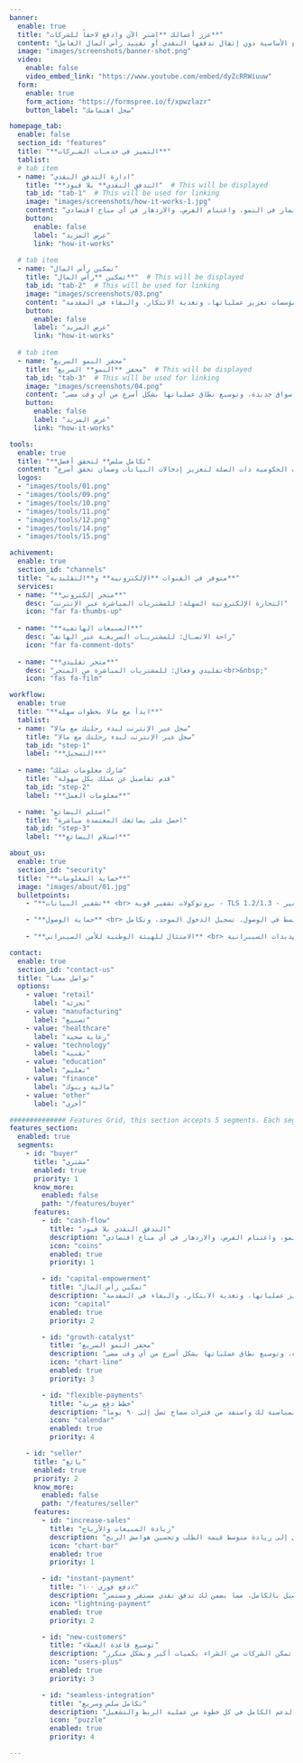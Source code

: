 ```yaml
---
banner:
  enable: true
  title: "عزز أعمالك **اشترِ الآن وادفع لاحقاً للشركات**"
  content: "اختبر القوة التحويلية لـ مالا التي تمكّن الشركات من الوصول إلى السلع الأساسية دون إثقال تدفقها النقدي أو تقييد رأس المال العامل"
  image: "images/screenshots/banner-shot.png"
  video:
    enable: false
    video_embed_link: "https://www.youtube.com/embed/dyZcRRWiuuw"
  form:
    enable: true
    form_action: "https://formspree.io/f/xpwzlazr"
    button_label: "سجل اهتمامك"

homepage_tab:
  enable: false
  section_id: "features"
  title: "**التميز في خدمـات الشـركات**"
  tablist:
  # tab item
  - name: "ادارة التدفق النقدي"
    title: "**التدفق النقدي** بلا قيود"  # This will be displayed
    tab_id: "tab-1"  # This will be used for linking
    image: "images/screenshots/how-it-works-1.jpg"
    content: "مع مالا، تطلق الشركات العنان لقدرتها على شراء البضائع دون قيود التدفق النقدي. هذا يعني أكثر من مجرد راحة مالية - إنها الحرية في الاستثمار في النمو، واغتنام الفرص، والازدهار في أي مناخ اقتصادي"
    button:
      enable: false
      label: "عرض المزيد"
      link: "how-it-works"
      
  # tab item
  - name: "تمكين رأس المال"
    title: "تمكين **رأس المال**"  # This will be displayed
    tab_id: "tab-2"  # This will be used for linking
    image: "images/screenshots/03.png"
    content: "تمكّن مالا الشركات من تحسين استخدام رأس المال العامل بشكل غير مسبوق. من خلال تقليل الأموال المقيدة وتعظيم الكفاءة، يمكن للمؤسسات تعزيز عملياتها، وتغذية الابتكار، والبقاء في المقدمة"
    button:
      enable: false
      label: "عرض المزيد"
      link: "how-it-works"
      
  # tab item
  - name: "محفز النمو السريع"
    title: "محفز **النمو** السريع"  # This will be displayed
    tab_id: "tab-3"  # This will be used for linking
    image: "images/screenshots/04.png"
    content: "قل وداعاً للنمو البطيء. مع مالا، التوسع ليس مجرد احتمال - إنه حتمي. من خلال إزالة العوائق أمام المشتريات، يمكن للشركات تسريع مسار نموها، ودخول أسواق جديدة، وتوسيع نطاق عملياتها بشكل أسرع من أي وقت مضى"
    button:
      enable: false
      label: "عرض المزيد"
      link: "how-it-works"

tools:
  enable: true
  title: "**تكامل سلس** لتحقق أفضل"
  content: "تكامل كامل مع الجهات الحكومية ذات الصلة لتعزيز إدخالات البيانات وضمان تحقق أسرع"
  logos:
  - "images/tools/01.png"
  - "images/tools/09.png"
  - "images/tools/10.png"
  - "images/tools/11.png"
  - "images/tools/12.png"
  - "images/tools/14.png"
  - "images/tools/15.png"

achivement:
  enable: true
  section_id: "channels"
  title: "متوفر في القنوات **الإلكترونية** و**التقليدية**"
  services:
  - name: "**متجر إلكتروني**"
    desc: "التجارة الإلكترونية السهلة: للمشتريات المباشرة عبر الإنترنت"
    icon: "far fa-thumbs-up"
    
  - name: "**المبيعات الهاتفية**"
    desc: "راحة الاتصـال: للمشتريـات السريعـة عبر الهاتف"
    icon: "far fa-comment-dots"
    
  - name: "**متجر تقليدي**"
    desc: "تقليدي وفعال: للمشتريات المباشرة من المتجر<br>&nbsp;"
    icon: "fas fa-film"

workflow:
  enable: true
  title: "**ابدأ مع مالا بخطوات سهلة**"
  tablist:
  - name: "سجل عبر الإنترنت لبدء رحلتك مع مالا"
    title: "سجل عبر الإنترنت لبدء رحلتك مع مالا"
    tab_id: "step-1"
    label: "**التسجيل**"
      
  - name: "شارك معلومات عملك"
    title: "قدم تفاصيل عن عملك بكل سهولة"
    tab_id: "step-2"
    label: "**معلومات العمل**"

  - name: "استلم البضائع"
    title: "احصل على بضائعك المعتمدة مباشرة"
    tab_id: "step-3"
    label: "**استلام البضائع**"

about_us:
  enable: true
  section_id: "security" 
  title: "**حماية المعلومات**"
  image: "images/about/01.jpg"
  bulletpoints:
    - "**تشفير البيانات** <br> بروتوكولات تشفير قوية - TLS 1.2/1.3 - تضمن بقاء معلوماتك آمنة تماماً. وعند تخزينها، نقوم بتحصينها بتشفير AES 256-bit، مما يحول بياناتك إلى قلعة لا يمكن اختراقها"

    - "**حماية الوصول** <br> يوفر مجموعة أمان قوية للتحكم المبسط في الوصول. تسجيل الدخول الموحد، وتكامل SAML مع LDAP، والمصادقة متعددة العوامل تضمن حماية محصنة. يصل المسؤولون إلى الإنتاج بأمان من خلال Bastion Host مع المصادقة متعددة العوامل"
    
    - "**الامتثال للهيئة الوطنية للأمن السيبراني** <br> نمتثل للهيئة الوطنية للأمن السيبراني ومعاييرها وسياساتها لضمان معايير عالية للتهديدات السيبرانية"

contact:
  enable: true
  section_id: "contact-us"
  title: "تواصل معنا"
  options:
    - value: "retail"
      label: "تجزئة"
    - value: "manufacturing"
      label: "تصنيع"
    - value: "healthcare"
      label: "رعاية صحية"
    - value: "technology"
      label: "تقنية"
    - value: "education"
      label: "تعليم"
    - value: "finance"
      label: "مالية وبنوك"
    - value: "other"
      label: "أخرى"

############## Features Grid, this section accepts 5 segments. Each segment can have up to 4 features. ############### 
features_section:
  enabled: true
  segments:
    - id: "buyer"
      title: "مشتري"
      enabled: true
      priority: 1
      know_more:
        enabled: false
        path: "/features/buyer"
      features:
        - id: "cash-flow"
          title: "التدفق النقدي بلا قيود"
          description: "مع مالا، تطلق الشركات العنان لقدرتها على شراء البضائع دون قيود التدفق النقدي. هذا يعني أكثر من مجرد راحة مالية - إنها الحرية في الاستثمار في النمو، واغتنام الفرص، والازدهار في أي مناخ اقتصادي"
          icon: "coins"
          enabled: true
          priority: 1

        - id: "capital-empowerment"
          title: "تمكين رأس المال"
          description: "تمكّن مالا الشركات من تحسين استخدام رأس المال العامل بشكل غير مسبوق. من خلال تقليل الأموال المقيدة وتعظيم الكفاءة، يمكن للمؤسسات تعزيز عملياتها، وتغذية الابتكار، والبقاء في المقدمة"
          icon: "capital"
          enabled: true
          priority: 2

        - id: "growth-catalyst"
          title: "محفز النمو السريع"
          description: "قل وداعاً للنمو البطيء. مع مالا، التوسع ليس مجرد احتمال - إنه حتمي. من خلال إزالة العوائق أمام المشتريات، يمكن للشركات تسريع مسار نموها، ودخول أسواق جديدة، وتوسيع نطاق عملياتها بشكل أسرع من أي وقت مضى"
          icon: "chart-line"
          enabled: true
          priority: 3

        - id: "flexible-payments"
          title: "خطط دفع مرنة"
          description: "استمتع بمرونة في الدفع تناسب احتياجات عملك. اختر خطة السداد المناسبة لك واستفد من فترات سماح تصل إلى ٩٠ يوماً"
          icon: "calendar"
          enabled: true
          priority: 4

    - id: "seller"
      title: "بائع"
      enabled: true
      priority: 2
      know_more:
        enabled: false
        path: "/features/seller"
      features:
        - id: "increase-sales"
          title: "زيادة المبيعات والأرباح"
          description: "ضاعف مبيعاتك مع حلول الدفع الآجل. العملاء يشترون أكثر عندما يمكنهم تقسيم الدفعات، مما يؤدي إلى زيادة متوسط قيمة الطلب وتحسين هوامش الربح"
          icon: "chart-bar"
          enabled: true
          priority: 1

        - id: "instant-payment"
          title: "دفع فوري ١٠٠٪"
          description: "احصل على كامل قيمة مبيعاتك فوراً، بدون انتظار أو مخاطر. نحن نتحمل مخاطر التحصيل بالكامل، مما يضمن لك تدفق نقدي مستقر ومستمر"
          icon: "lightning-payment"
          enabled: true
          priority: 2

        - id: "new-customers"
          title: "توسيع قاعدة العملاء"
          description: "افتح أسواقاً جديدة واستقطب شريحة أكبر من العملاء. حلول التمويل المرنة تمكن الشركات من الشراء بكميات أكبر وبشكل متكرر"
          icon: "users-plus"
          enabled: true
          priority: 3

        - id: "seamless-integration"
          title: "تكامل سلس وسريع"
          description: "ابدأ البيع خلال أيام مع حلول تكامل مرنة تناسب نظام عملك. نوفر لك الدعم الكامل في كل خطوة من عملية الربط والتشغيل"
          icon: "puzzle"
          enabled: true
          priority: 4

---
```

